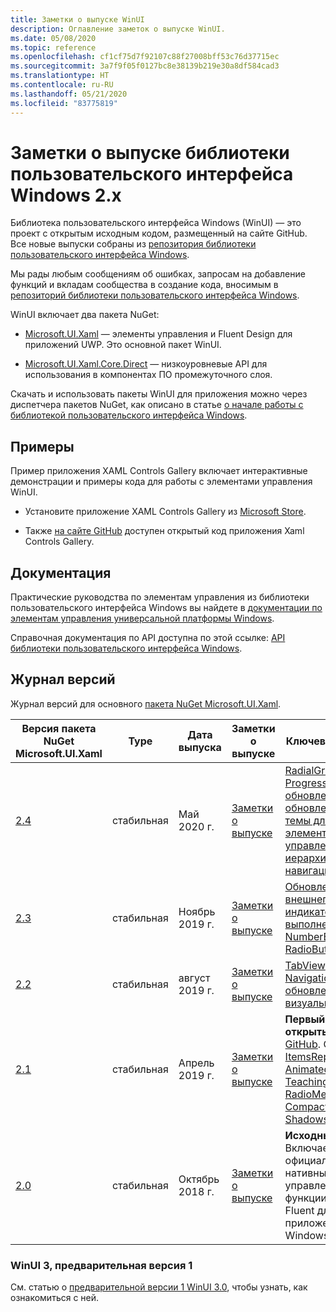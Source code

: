 ```yaml
---
title: Заметки о выпуске WinUI
description: Оглавление заметок о выпуске WinUI.
ms.date: 05/08/2020
ms.topic: reference
ms.openlocfilehash: cf1cf75d7f92107c88f27008bff53c76d37715ec
ms.sourcegitcommit: 3a7f9f05f0127bc8e38139b219e30a8df584cad3
ms.translationtype: HT
ms.contentlocale: ru-RU
ms.lasthandoff: 05/21/2020
ms.locfileid: "83775819"
---
```

# <a name="windows-ui-library-2x-release-notes"></a>Заметки о выпуске библиотеки пользовательского интерфейса Windows 2.x

Библиотека пользовательского интерфейса Windows (WinUI) — это проект с открытым исходным кодом, размещенный на сайте GitHub. Все новые выпуски собраны из [репозитория библиотеки пользовательского интерфейса Windows](https://aka.ms/winui).

Мы рады любым сообщениям об ошибках, запросам на добавление функций и вкладам сообщества в создание кода, вносимым в [репозиторий библиотеки пользовательского интерфейса Windows](https://aka.ms/winui).

WinUI включает два пакета NuGet:

* [Microsoft.UI.Xaml](https://www.nuget.org/packages/Microsoft.UI.Xaml) — элементы управления и Fluent Design для приложений UWP. Это основной пакет WinUI.

* [Microsoft.UI.Xaml.Core.Direct](https://www.nuget.org/packages/Microsoft.UI.Xaml.Core.Direct) — низкоуровневые API для использования в компонентах ПО промежуточного слоя.

Скачать и использовать пакеты WinUI для приложения можно через диспетчера пакетов NuGet, как описано в статье [о начале работы с библиотекой пользовательского интерфейса Windows](https://docs.microsoft.com/uwp/toolkits/winui/getting-started).

## <a name="examples"></a>Примеры

Пример приложения XAML Controls Gallery включает интерактивные демонстрации и примеры кода для работы с элементами управления WinUI.

* Установите приложение XAML Controls Gallery из [Microsoft Store](
https://www.microsoft.com/p/xaml-controls-gallery/9msvh128x2zt).

* Также [на сайте GitHub](
https://github.com/Microsoft/Xaml-Controls-Gallery) доступен открытый код приложения Xaml Controls Gallery.

## <a name="documentation"></a>Документация

Практические руководства по элементам управления из библиотеки пользовательского интерфейса Windows вы найдете в [документации по элементам управления универсальной платформы Windows](/windows/uwp/design/controls-and-patterns/).

Справочная документация по API доступна по этой ссылке: [API библиотеки пользовательского интерфейса Windows](/uwp/api/overview/winui/).

## <a name="version-history"></a>Журнал версий

Журнал версий для основного [пакета NuGet Microsoft.UI.Xaml](https://www.nuget.org/packages/Microsoft.UI.Xaml).

| Версия пакета NuGet Microsoft.UI.Xaml | Type | Дата выпуска | Заметки о выпуске | Ключевые моменты |
| --- | --- | --- | --- | --- |
| [2.4](winui-2.4.md) | стабильная | Май 2020 г. | [Заметки о выпуске](winui-2.4.md) | [RadialGradientBrush](winui-2.4.md#radialgradientbrush), [ProgressRing](winui-2.4.md#progressring), [обновления TabView](winui-2.4.md#tabview-updates), [обновление темной темы для семейства элементов управления TextBox](winui-2.4.md#dark-theme-updates-to-textbox-family-of-controls), [иерархическая навигация](winui-2.4.md#hierarchical-navigation),  |
| [2.3](winui-2.3.md) | стабильная | Ноябрь 2019 г. | [Заметки о выпуске](winui-2.3.md) | [Обновление внешнего вида индикатора выполнения](winui-2.3.md#progress-bar-visual-refresh), [NumberBox](winui-2.3.md#numberbox), [RadioButtons](winui-2.3.md#radiobuttons) |
| [2.2](winui-2.2.md) | стабильная | август 2019 г. | [Заметки о выпуске](winui-2.2.md) | [TabView](winui-2.2.md#tabview), [обновление NavigationView](winui-2.2.md#navigationview-updates), [обновление визуального стиля](winui-2.2.md#visual-style-updates)  |
| [2.1](winui-2.1.md) | стабильная | Апрель 2019 г. | [Заметки о выпуске](winui-2.1.md) | **Первый выпуск с открытым кодом** из [GitHub](https://github.com/microsoft/microsoft-ui-xaml). Сюда входят [ItemsRepeater](winui-2.1.md#itemsrepeater), [AnimatedVisualPlayer](winui-2.1.md#animatedvisualplayer), [TeachingTip](winui-2.1.md#teachingtip), [RadioMenuFlyoutItem](winui-2.1.md#radiomenuflyoutitem), [CompactDensity](winui-2.1.md#compactdensity) и [Shadows](winui-2.1.md#shadows). |
| [2.0](winui-2.0.md) | стабильная | Октябрь 2018 г. | [Заметки о выпуске](winui-2.0.md) | **Исходный выпуск**. Включает в себя официальные нативные элементы управления и функции в стиле Fluent для приложений Windows UWP.  |

### <a name="winui-3-preview-1"></a>WinUI 3, предварительная версия 1

См. статью о [предварительной версии 1 WinUI 3.0](../../winui3/index.md), чтобы узнать, как ознакомиться с ней.
